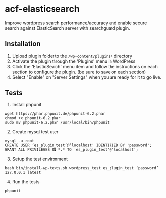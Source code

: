 # acf-elasticsearch

Improve wordpress search performance/accuracy and enable secure search against ElasticSearch server with searchguard plugin.

## Installation

1. Upload plugin folder to the `/wp-content/plugins/` directory
2. Activate the plugin through the 'Plugins' menu in WordPress
3. Click the 'ElasticSearch' menu item and follow the instructions on each section to configure the plugin. (be sure to save on each section)
4. Select "Enable" on "Server Settings" when you are ready for it to go live.

## Tests
1. Install phpunit
```
wget https://phar.phpunit.de/phpunit-6.2.phar
chmod +x phpunit-6.2.phar
sudo mv phpunit-6.2.phar /usr/local/bin/phpunit
```

2. Create mysql test user
```
mysql -u root
CREATE USER ‘es_plugin_test’@‘localhost' IDENTIFIED BY 'password';
GRANT ALL PRIVILEGES ON *.* TO 'es_plugin_test'@'localhost';
```

3. Setup the test environment
```
bash bin/install-wp-tests.sh wordpress_test es_plugin_test ‘password’ 127.0.0.1 latest
```

4. Run the tests
```
phpunit
```